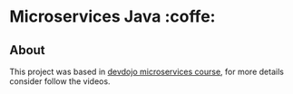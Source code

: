 # Microservices Java :coffe:

## About
This project was based in [devdojo microservices course](https://www.youtube.com/watch?v=pKkZ3KFLPQ8), for more details consider follow the videos.
